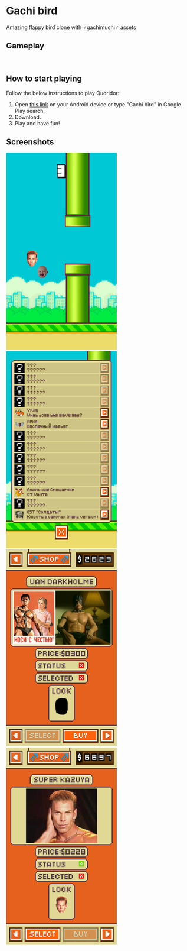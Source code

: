# Gachi bird
Amazing flappy bird clone with ♂gachimuchi♂ assets

## Gameplay
<img src="https://github.com/snyk04/gachi-bird/blob/master/Images/Gameplay.gif" alt="" width="300"/>


## How to start playing
Follow the below instructions to play Quoridor:
1. Open [this link](https://play.google.com/store/apps/details?id=com.Areyoufruits.gachibird&hl=ru&gl=US) on your Android device or type "Gachi bird" in Google Play search.
2. Download.
3. Play and have fun!

## Screenshots
<img src="https://github.com/snyk04/gachi-bird/blob/master/Images/Screenshots/Screenshot%201.png" alt="" width="300"/>

<img src="https://github.com/snyk04/gachi-bird/blob/master/Images/Screenshots/Screenshot%202.png" alt="" width="300"/>

<img src="https://github.com/snyk04/gachi-bird/blob/master/Images/Screenshots/Screenshot%203.png" alt="" width="300"/>

<img src="https://github.com/snyk04/gachi-bird/blob/master/Images/Screenshots/Screenshot%204.png" alt="" width="300"/>
